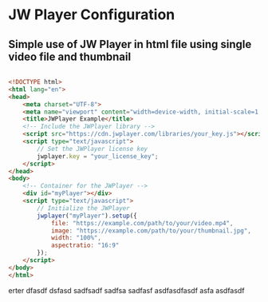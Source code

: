 # JW Player Configuration

## Simple use of JW Player in html file using single video file and thumbnail

```html

<!DOCTYPE html>
<html lang="en">
<head>
    <meta charset="UTF-8">
    <meta name="viewport" content="width=device-width, initial-scale=1.0">
    <title>JWPlayer Example</title>
    <!-- Include the JWPlayer library -->
    <script src="https://cdn.jwplayer.com/libraries/your_key.js"></script>
    <script type="text/javascript">
        // Set the JWPlayer license key
        jwplayer.key = "your_license_key";
    </script>
</head>
<body>
    <!-- Container for the JWPlayer -->
    <div id="myPlayer"></div>
    <script type="text/javascript">
        // Initialize the JWPlayer
        jwplayer("myPlayer").setup({
            file: "https://example.com/path/to/your/video.mp4",
            image: "https://example.com/path/to/your/thumbnail.jpg",
            width: "100%",
            aspectratio: "16:9"
        });
    </script>
</body>
</html>
```

erter
dfasdf dsfasd sadfsadf sadfsa sadfasf asdfasdfasdf asfa asdfasdf
